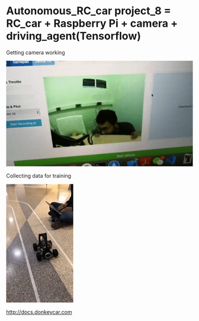 # Autonomous_RC_car project_8 = RC_car + Raspberry Pi + camera + driving_agent(Tensorflow)


Getting camera working

![](https://github.com/michiganhackers/Project-8/blob/master/photos/1.gif)

Collecting data for training

![](https://github.com/michiganhackers/Project-8/blob/master/photos/2.gif)

http://docs.donkeycar.com
